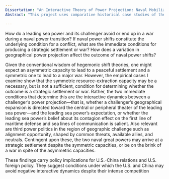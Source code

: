 ```yaml
---
Dissertation: "An Interactive Theory of Power Projection: Naval Mobilization, Geographical Expansion, and Alignment Opportunity"
Abstract: "This project uses comparative historical case studies of the two Anglo-French dyads (1856-1870/1882-1904) and the U.S.-Japan dyad (1921-1941) with the ultimate goal of developing a theory to apply to current U.S.-China relations. At root, I argue that the outcome of a naval power transition is contingent upon two conditions: (1) the interactive dynamics of a challenger’s expansion and the leading sea power’s expectation about its contagion effect; and (2) whether alignment opportunity, shaped by third common threats, available allies, and neutrals in the theaters of the power transition, is open or closed. I argue that while bilateral resource-extraction capacities strengthen or erode the underlying condition of security competition, it is the interactive dynamics of geographical power projection that bring a conflict to the fore and determine its outcome."

---
```


How do a leading sea power and its challenger avoid or end up in a war during a naval power transition? If naval power shifts constitute the underlying condition for a conflict, what are the immediate conditions for producing a strategic settlement or war? How does a variation in geographical power projection affect the outcome of naval power shifts? 

Given the conventional wisdom of hegemonic shift theories, one might expect an asymmetric capacity to lead to a peaceful settlement and a symmetric one to lead to a major war. However, the empirical cases I examine show that the symmetric resource-extraction capacity may be a necessary, but is not a sufficient, condition for determining whether the outcome is a strategic settlement or war. Rather, the two immediate conditions that determine this are the interactive dynamics between a challenger’s power projection—that is, whether a challenger’s geographical expansion is directed toward the central or peripheral theater of the leading sea power—and the leading sea power’s expectation, or whether the leading sea power’s belief about its contagion effect on the first line of maritime defense and sea lines of communication is salient. Also relevant are third power politics in the region of geographic challenge such as alignment opportunity, shaped by common threats, available allies, and neutrals. Contingent upon these, the two naval great powers may arrive at a strategic settlement despite the symmetric capacities, or be on the brink of a war in spite of the asymmetric capacities. 

These findings carry policy implications for U.S.-China relations and U.S. foreign policy. They suggest conditions under which the U.S. and China may avoid negative interactive dynamics despite their intense competition

